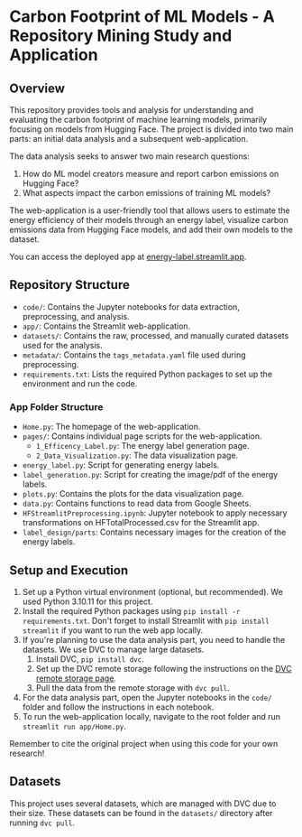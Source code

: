 # Carbon Footprint of ML Models - A Repository Mining Study and Application

## Overview

This repository provides tools and analysis for understanding and evaluating the carbon footprint of machine learning models, primarily focusing on models from Hugging Face. The project is divided into two main parts: an initial data analysis and a subsequent web-application.

The data analysis seeks to answer two main research questions:
1. How do ML model creators measure and report carbon emissions on Hugging Face?
2. What aspects impact the carbon emissions of training ML models?

The web-application is a user-friendly tool that allows users to estimate the energy efficiency of their models through an energy label, visualize carbon emissions data from Hugging Face models, and add their own models to the dataset.

You can access the deployed app at [energy-label.streamlit.app](https://energy-label.streamlit.app).

## Repository Structure

- `code/`: Contains the Jupyter notebooks for data extraction, preprocessing, and analysis.
- `app/`: Contains the Streamlit web-application.
- `datasets/`: Contains the raw, processed, and manually curated datasets used for the analysis.
- `metadata/`: Contains the `tags_metadata.yaml` file used during preprocessing.
- `requirements.txt`: Lists the required Python packages to set up the environment and run the code.

### App Folder Structure

- `Home.py`: The homepage of the web-application.
- `pages/`: Contains individual page scripts for the web-application.
    - `1_Efficency_Label.py`: The energy label generation page.
    - `2_Data_Visualization.py`: The data visualization page.
- `energy_label.py`: Script for generating energy labels.
- `label_generation.py`: Script for creating the image/pdf of the energy labels.
- `plots.py`: Contains the plots for the data visualization page.
- `data.py`: Contains functions to read data from Google Sheets.
- `HFStreamlitPreprocessing.ipynb`: Jupyter notebook to apply necessary transformations on HFTotalProcessed.csv for the Streamlit app.
- `label_design/parts`: Contains necessary images for the creation of the energy labels.

## Setup and Execution

1. Set up a Python virtual environment (optional, but recommended). We used Python 3.10.11 for this project.
2. Install the required Python packages using `pip install -r requirements.txt`. Don't forget to install Streamlit with `pip install streamlit` if you want to run the web app locally.
3. If you're planning to use the data analysis part, you need to handle the datasets. We use DVC to manage large datasets.
    1. Install DVC, `pip install dvc`.
    2. Set up the DVC remote storage following the instructions on the [DVC remote storage page](https://dvc.org/doc/command-reference/remote).
    3. Pull the data from the remote storage with `dvc pull`.
4. For the data analysis part, open the Jupyter notebooks in the `code/` folder and follow the instructions in each notebook.
5. To run the web-application locally, navigate to the root folder and run `streamlit run app/Home.py`.

Remember to cite the original project when using this code for your own research!

## Datasets

This project uses several datasets, which are managed with DVC due to their size. These datasets can be found in the `datasets/` directory after running `dvc pull`.

